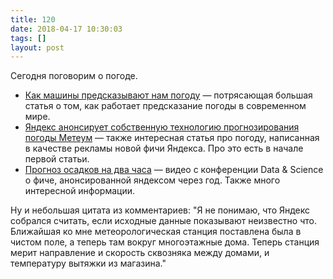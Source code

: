 ```yaml
---
title: 120
date: 2018-04-17 10:30:03
tags: []
layout: post
---
```


Сегодня поговорим о погоде.

+ [Как машины предсказывают нам погоду](http://vas3k.ru/blog/how_to_weather/) — потрясающая большая статья о том, как работает предсказание погоды в современном мире.
+ [Яндекс анонсирует собственную технологию прогнозирования погоды Метеум](https://habrahabr.ru/company/yandex/blog/271725/) — также интересная статья про погоду, написанная в качестве рекламы новой фичи Яндекса. Про это есть в начале первой статьи.
+ [Прогноз осадков на два часа](https://www.youtube.com/watch?v=wTi-jQ2ZEmU) — видео с конференции Data & Science о фиче, анонсированной яндексом через год. Также много интересной информации.

Ну и небольшая цитата из комментариев:
"Я не понимаю, что Яндекс собрался считать, если исходные данные показывают неизвестно что. Ближайшая ко мне метеорологическая станция поставлена была в чистом поле, а теперь там вокруг многоэтажные дома. Теперь станция мерит направление и скорость сквозняка между домами, и температуру вытяжки из магазина."
